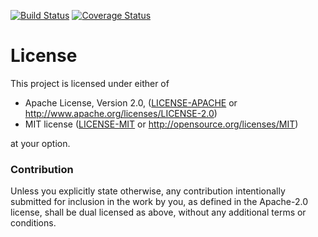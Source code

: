 [![Build Status](https://travis-ci.com/aheart/hearth.svg?branch=master)](https://travis-ci.com/aheart/hearth)
[![Coverage Status](https://coveralls.io/repos/github/aheart/hearth/badge.svg?branch=master)](https://coveralls.io/github/aheart/hearth?branch=master)

# License

This project is licensed under either of

 * Apache License, Version 2.0, ([LICENSE-APACHE](LICENSE-APACHE) or
   http://www.apache.org/licenses/LICENSE-2.0)
 * MIT license ([LICENSE-MIT](LICENSE-MIT) or
   http://opensource.org/licenses/MIT)

at your option.

### Contribution

Unless you explicitly state otherwise, any contribution intentionally submitted for inclusion in the work by you, as defined in the Apache-2.0 license, shall be dual licensed as above, without any additional terms or conditions.
